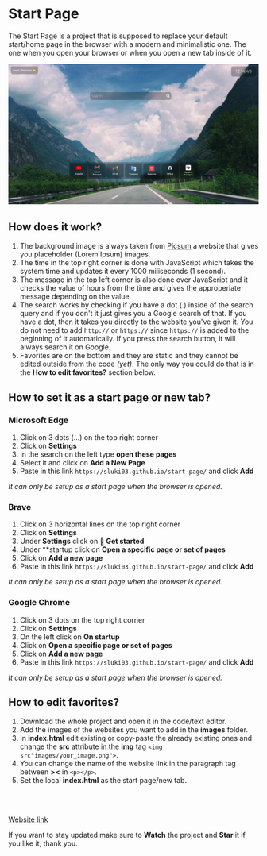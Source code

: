 # Start Page
The Start Page is a project that is supposed to replace your default start/home page in the browser with a modern and minimalistic one. The one when you open your browser or when you open a new tab inside of it.

![Preview screenshot of the project on Desktop](images/preview.jpeg)

## How does it work?
1. The background image is always taken from [Picsum](https://picsum.photos/) a website that gives you placeholder (Lorem Ipsum) images.
2. The time in the top right corner is done with JavaScript which takes the system time and updates it every 1000 miliseconds (1 second).
3. The message in the top left corner is also done over JavaScript and it checks the value of hours from the time and gives the approperiate message depending on the value.
4. The search works by checking if you have a dot (.) inside of the search query and if you don't it just gives you a Google search of that. If you have a dot, then it takes you directly to the website you've given it. You do not need to add `http://` or `https://` since `https://` is added to the beginning of it automatically. If you press the search button, it will always search it on Google.
5. Favorites are on the bottom and they are static and they cannot be edited outside from the code *(yet)*. The only way you could do that is in the **How to edit favorites?** section below.

## How to set it as a start page or new tab?

### Microsoft Edge
1. Click on 3 dots (...) on the top right corner
2. Click on **Settings**
3. In the search on the left type **open these pages**
4. Select it and click on **Add a New Page**
5. Paste in this link `https://sluki03.github.io/start-page/` and click **Add**

*It can only be setup as a start page when the browser is opened.*

### Brave
1. Click on 3 horizontal lines on the top right corner
2. Click on **Settings**
3. Under **Settings** click on **🚀 Get started**
4. Under **startup click on **Open a specific page or set of pages**
5. Click on **Add a new page**
6. Paste in this link `https://sluki03.github.io/start-page/` and click **Add**

*It can only be setup as a start page when the browser is opened.*

### Google Chrome
1. Click on 3 dots on the top right corner
2. Click on **Settings**
3. On the left click on **On startup**
4. Click on **Open a specific page or set of pages**
5. Click on **Add a new page**
6. Paste in this link `https://sluki03.github.io/start-page/` and click **Add**

*It can only be setup as a start page when the browser is opened.*

## How to edit favorites?
1. Download the whole project and open it in the code/text editor.
2. Add the images of the websites you want to add in the **images** folder.
3. In **index.html** edit existing or copy-paste the already existing ones and change the **src** attribute in the **img** tag `<img src"images/your_image.png">`.
4. You can change the name of the website link in the paragraph tag between **><** in `<p></p>`.
5. Set the local **index.html** as the start page/new tab.

<br><br>

[Website link](https://sluki03.github.io/start-page/)

If you want to stay updated make sure to **Watch** the project and **Star** it if you like it, thank you. 